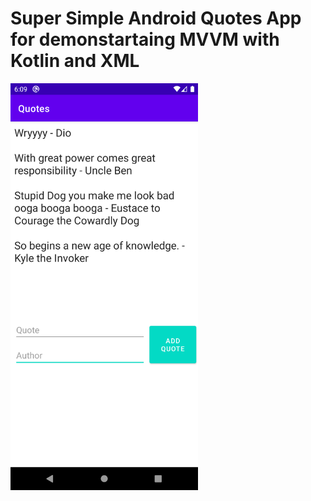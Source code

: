 # Super Simple Android Quotes App for demonstartaing MVVM with Kotlin and XML

<img src="https://raw.githubusercontent.com/stefan-najdovski/Quotes/main/Screenshots/1.png" style=" width:300px " />
